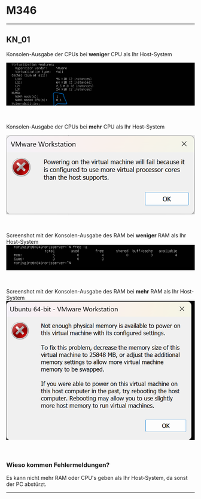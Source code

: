 # M346
---
## KN_01

Konsolen-Ausgabe der CPUs bei **weniger** CPU als Ihr Host-System

![weniger](/KN_01/cpu.png)

<br>

Konsolen-Ausgabe der CPUs bei **mehr** CPU als Ihr Host-System

![mehr](/KN_01/fehlermeldung.png)

<br>

Screenshot mit der Konsolen-Ausgabe des RAM bei **weniger** RAM als Ihr Host-System
![weniger](/KN_01/wenigerRAM.png)

<br>

Screenshot mit der Konsolen-Ausgabe des RAM bei **mehr** RAM als Ihr Host-System
![mehr](/KN_01/mehrRAM.png)

<br>

### Wieso kommen Fehlermeldungen?
Es kann nicht mehr RAM oder CPU's geben als Ihr Host-System, da sonst der PC abstürzt.

---
